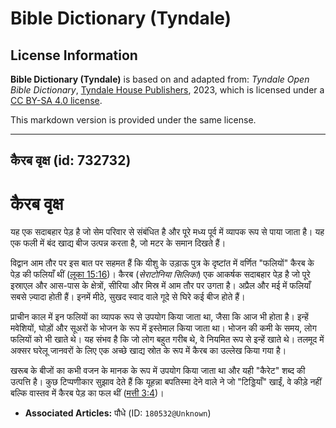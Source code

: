 # Bible Dictionary (Tyndale)

## License Information

**Bible Dictionary (Tyndale)** is based on and adapted from: _Tyndale Open Bible Dictionary_, [Tyndale House Publishers](https://tyndaleopenresources.com/), 2023, which is licensed under a [CC BY-SA 4.0 license](https://creativecommons.org/licenses/by-sa/4.0/legalcode.en).

This markdown version is provided under the same license.



--------------------------------

## कैरब वृक्ष (id: 732732)

कैरब वृक्ष
==========

यह एक सदाबहार पेड़ है जो सेम परिवार से संबंधित है और पूरे मध्य पूर्व में व्यापक रूप से पाया जाता है। यह एक फली में बंद खाद्य बीज उत्पन्न करता है, जो मटर के समान दिखते हैं। 

विद्वान आम तौर पर इस बात पर सहमत हैं कि यीशु के उड़ाऊ पुत्र के दृष्टांत में वर्णित "फलियों" कैरब के पेड़ की फलियाँ थीं ([लूका 15:16](https://ref.ly/Luke15:16))। कैरब (*सेराटोनिया सिलिका*) एक आकर्षक सदाबहार पेड़ है जो पूरे इस्राएल और आस\-पास के क्षेत्रों, सीरिया और मिस्र में आम तौर पर उगता है। अप्रैल और मई में फलियाँ सबसे ज़्यादा होती हैं। इनमें मीठे, सुखद स्वाद वाले गूदे से घिरे कई बीज होते हैं।

प्राचीन काल में इन फलियों का व्यापक रूप से उपयोग किया जाता था, जैसा कि आज भी होता है। इन्हें मवेशियों, घोड़ों और सूअरों के भोजन के रूप में इस्तेमाल किया जाता था। भोजन की कमी के समय, लोग फलियों को भी खाते थे। यह संभव है कि जो लोग बहुत गरीब थे, वे नियमित रूप से इन्हें खाते थे। तलमूद में अक्सर घरेलू जानवरों के लिए एक अच्छे खाद्य स्रोत के रूप में कैरब का उल्लेख किया गया है।

खरूब के बीजों का कभी वजन के मानक के रूप में उपयोग किया जाता था और यही "कैरेट" शब्द की उत्पत्ति है। कुछ टिप्पणीकार सुझाव देते हैं कि यूहन्ना बपतिस्मा देने वाले ने जो "टिड्डियाँ" खाईं, वे कीड़े नहीं बल्कि वास्तव में कैरब पेड़ का फल थीं ([मत्ती 3:4](https://ref.ly/Matt3:4))। 

* **Associated Articles:** पौधे (ID: `180532@Unknown`)

